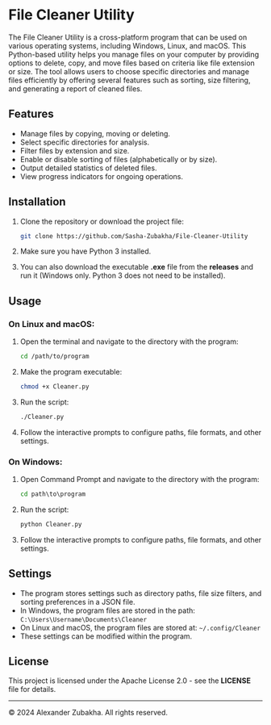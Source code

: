 # File Cleaner Utility

The File Cleaner Utility is a cross-platform program that can be used on various operating systems, including Windows, Linux, and macOS. This Python-based utility helps you manage files on your computer by providing options to delete, copy, and move files based on criteria like file extension or size. The tool allows users to choose specific directories and manage files efficiently by offering several features such as sorting, size filtering, and generating a report of cleaned files.

## Features

- Manage files by copying, moving or deleting.
- Select specific directories for analysis.
- Filter files by extension and size.
- Enable or disable sorting of files (alphabetically or by size).
- Output detailed statistics of deleted files.
- View progress indicators for ongoing operations.

## Installation

1. Clone the repository or download the project file:
    ```bash
    git clone https://github.com/Sasha-Zubakha/File-Cleaner-Utility
    ```

2. Make sure you have Python 3 installed.

3. You can also download the executable **.exe** file from the **releases** and run it (Windows only. Python 3 does not need to be installed).

## Usage

### On Linux and macOS:

1. Open the terminal and navigate to the directory with the program:
    ```bash
    cd /path/to/program
    ```

2. Make the program executable:
    ```bash
    chmod +x Cleaner.py
    ```

3. Run the script:
    ```bash
    ./Cleaner.py
    ```

4. Follow the interactive prompts to configure paths, file formats, and other settings.

### On Windows:

1. Open Command Prompt and navigate to the directory with the program:
    ```cmd
    cd path\to\program
    ```

2. Run the script:
    ```cmd
    python Cleaner.py
    ```

3. Follow the interactive prompts to configure paths, file formats, and other settings.

## Settings

- The program stores settings such as directory paths, file size filters, and sorting preferences in a JSON file.
- In Windows, the program files are stored in the path: `C:\Users\Username\Documents\Cleaner`
- On Linux and macOS, the program files are stored at: `~/.config/Cleaner`
- These settings can be modified within the program.

## License

This project is licensed under the Apache License 2.0 - see the **LICENSE** file for details.

---

© 2024 Alexander Zubakha. All rights reserved.
